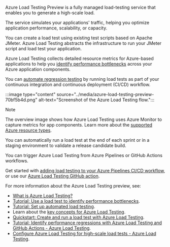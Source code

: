 Azure Load Testing Preview is a fully managed load-testing service that enables you to generate a high-scale load.

The service simulates your applications' traffic, helping you optimize application performance, scalability, or capacity.

You can create a load test using existing test scripts based on Apache JMeter. Azure Load Testing abstracts the infrastructure to run your JMeter script and load test your application.

Azure Load Testing collects detailed resource metrics for Azure-based applications to help you [identify performance bottlenecks](/azure/load-testing/overview-what-is-azure-load-testing) across your Azure application components.

You can [automate regression testing](/azure/load-testing/overview-what-is-azure-load-testing) by running load tests as part of your continuous integration and continuous deployment (CI/CD) workflow.

:::image type="content" source="../media/azure-load-testing-preview-70bf5b4d.png" alt-text="Screenshot of the Azure Load Testing flow.":::


> [!NOTE]
> The overview image shows how Azure Load Testing uses Azure Monitor to capture metrics for app components. Learn more about the [supported Azure resource types](/azure/load-testing/resource-supported-azure-resource-types).

You can automatically run a load test at the end of each sprint or in a staging environment to validate a release candidate build.

You can trigger Azure Load Testing from Azure Pipelines or GitHub Actions workflows.

Get started with [adding load testing to your Azure Pipelines CI/CD workflow](/azure/load-testing/tutorial-cicd-azure-pipelines), or use our [Azure Load Testing GitHub action](/azure/load-testing/tutorial-cicd-github-actions).

For more information about the Azure Load Testing preview, see:

 -  [What is Azure Load Testing?](/azure/load-testing/overview-what-is-azure-load-testing)
 -  [Tutorial: Use a load test to identify performance bottlenecks](/azure/load-testing/tutorial-identify-bottlenecks-azure-portal).
 -  [Tutorial: Set up automated load testing](/azure/load-testing/tutorial-cicd-azure-pipelines).
 -  Learn about the [key concepts for Azure Load Testing](/azure/load-testing/concept-load-testing-concepts).
 -  [Quickstart: Create and run a load test with Azure Load Testing](/azure/load-testing/quickstart-create-and-run-load-test).
 -  [Tutorial: Identify performance regressions with Azure Load Testing and GitHub Actions - Azure Load Testing](/azure/load-testing/tutorial-cicd-github-actions).
 -  [Configure Azure Load Testing for high-scale load tests - Azure Load Testing](/azure/load-testing/how-to-high-scale-load).
